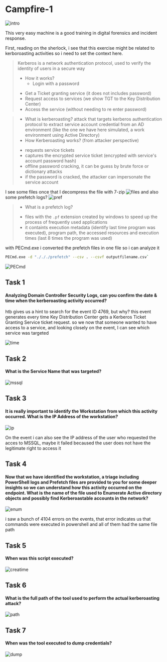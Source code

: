 
# Campfire-1

![intro](./img/intro.png)

This very easy machine is a good training in digital forensics and incident response.

First, reading on the sherlock, i see that this exercise might be related to kerboroasting activities so i need to set the context here.

>Kerberos is a network authentication protocol, used to verify the identity of users in a secure way
>                                                                            
> * How it works?
>   - Login with a password
> - Get a Ticket granting service (it does not includes password)
> - Request access to services (we show TGT to the Key Distribution Center)
> - Access the service (without needing to re enter password)

>  * What is kerberoasting? 
> attack that targets kerberos authentication protocol to extract service account credential from an AD environment (like the one we have here simulated, a work environment using Active Directory)
> * How Kerberoasting works? (from attacker perspective)
> - requests service tickets 
> - captures the encrypted service ticket (encrypted with service's account password hash)
> - offline password cracking, it can be guess by brute force or dictionary attacks
> - if the password is cracked, the attacker can impersonate the service account


I see some files once that I decompress the file with 7-zip
![files](./img/files.png)
and also some prefetch logs? 
![pref](./img/pref.png)

> * What is a prefetch log? 
> - files with the  `.pf` extension created by windows to speed up the process of frequently used applications
> - it containts execution metadata (identify last time program was executed), program path, the accessed resources and execution times (last 8 times the program was used)

with PECmd.exe i converted the prefetch files in one file so i can analyze it

```sh
PECmd.exe -d "./././prefetch" --csv . --csvf outputfilename.csv`
```

![PECmd](./img/pecmd.png)


## Task 1

#### Analyzing Domain Controller Security Logs, can you confirm the date & time when the kerberoasting activity occurred?

htb gives us a hint to search for the event ID 4769, but why? 
this event generates every time Key Distribution Center gets a Kerberos Ticket Granting Service ticket request. so we now that someone wanted to have access to a service, and looking closely on the event, I can see which service was targeted

![time](./img/time%20hour.png)



## Task 2
#### What is the Service Name that was targeted?

![mssql](./img/mssql.png)


## Task 3

#### It is really important to identify the Workstation from which this activity occurred. What is the IP Address of the workstation?

![ip](./img/ip.png)

On the event i can also see the IP address of the user who requested the acces to MSSQL, maybe it failed becaused the user does not have the legitimate right to access it

## Task 4

#### Now that we have identified the workstation, a triage including PowerShell logs and Prefetch files are provided to you for some deeper insights so we can understand how this activity occurred on the endpoint. What is the name of the file used to Enumerate Active directory objects and possibly find Kerberoastable accounts in the network?

![enum](./img/enumfile.png)

i saw a bunch of 4104 errors on the events, that error indicates us that commands were executed in powershell and all of them had the same file path

## Task 5

#### When was this script executed?

![creatime](./img/creatime.png)



## Task 6

#### What is the full path of the tool used to perform the actual kerberoasting attack?

![path](./img/path.png)

## Task 7

#### When was the tool executed to dump credentials?

![dump](./img/dump.png)